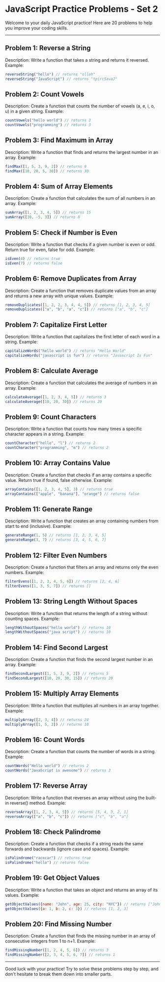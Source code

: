 # JavaScript Practice Problems - Set 2

Welcome to your daily JavaScript practice! Here are 20 problems to help you improve your coding skills.

-----------------------------

## Problem 1: Reverse a String
Description: Write a function that takes a string and returns it reversed.
Example:
```javascript
reverseString("hello") // returns "olleh"
reverseString("JavaScript") // returns "tpircSavaJ"
```

## Problem 2: Count Vowels
Description: Create a function that counts the number of vowels (a, e, i, o, u) in a given string.
Example:
```javascript
countVowels("hello world") // returns 3
countVowels("programming") // returns 3
```

## Problem 3: Find Maximum in Array
Description: Write a function that finds and returns the largest number in an array.
Example:
```javascript
findMax([1, 5, 3, 9, 2]) // returns 9
findMax([10, 20, 5, 30]) // returns 30
```

## Problem 4: Sum of Array Elements
Description: Create a function that calculates the sum of all numbers in an array.
Example:
```javascript
sumArray([1, 2, 3, 4, 5]) // returns 15
sumArray([10, -5, 3]) // returns 8
```

## Problem 5: Check if Number is Even
Description: Write a function that checks if a given number is even or odd. Return true for even, false for odd.
Example:
```javascript
isEven(4) // returns true
isEven(7) // returns false
```

## Problem 6: Remove Duplicates from Array
Description: Create a function that removes duplicate values from an array and returns a new array with unique values.
Example:
```javascript
removeDuplicates([1, 2, 2, 3, 4, 4, 5]) // returns [1, 2, 3, 4, 5]
removeDuplicates(["a", "b", "a", "c"]) // returns ["a", "b", "c"]
```

## Problem 7: Capitalize First Letter
Description: Write a function that capitalizes the first letter of each word in a string.
Example:
```javascript
capitalizeWords("hello world") // returns "Hello World"
capitalizeWords("javascript is fun") // returns "Javascript Is Fun"
```

## Problem 8: Calculate Average
Description: Create a function that calculates the average of numbers in an array.
Example:
```javascript
calculateAverage([1, 2, 3, 4, 5]) // returns 3
calculateAverage([10, 20, 30]) // returns 20
```

## Problem 9: Count Characters
Description: Write a function that counts how many times a specific character appears in a string.
Example:
```javascript
countCharacter("hello", "l") // returns 2
countCharacter("programming", "m") // returns 2
```

## Problem 10: Array Contains Value
Description: Create a function that checks if an array contains a specific value. Return true if found, false otherwise.
Example:
```javascript
arrayContains([1, 2, 3, 4, 5], 3) // returns true
arrayContains(["apple", "banana"], "orange") // returns false
```

## Problem 11: Generate Range
Description: Write a function that creates an array containing numbers from start to end (inclusive).
Example:
```javascript
generateRange(1, 5) // returns [1, 2, 3, 4, 5]
generateRange(3, 7) // returns [3, 4, 5, 6, 7]
```

## Problem 12: Filter Even Numbers
Description: Create a function that filters an array and returns only the even numbers.
Example:
```javascript
filterEvens([1, 2, 3, 4, 5, 6]) // returns [2, 4, 6]
filterEvens([1, 3, 5, 7]) // returns []
```

## Problem 13: String Length Without Spaces
Description: Write a function that returns the length of a string without counting spaces.
Example:
```javascript
lengthWithoutSpaces("hello world") // returns 10
lengthWithoutSpaces("java script") // returns 10
```

## Problem 14: Find Second Largest
Description: Create a function that finds the second largest number in an array.
Example:
```javascript
findSecondLargest([1, 5, 3, 9, 2]) // returns 5
findSecondLargest([10, 20, 30, 15]) // returns 20
```

## Problem 15: Multiply Array Elements
Description: Write a function that multiplies all numbers in an array together.
Example:
```javascript
multiplyArray([2, 3, 4]) // returns 24
multiplyArray([1, 5, 2]) // returns 10
```

## Problem 16: Count Words
Description: Create a function that counts the number of words in a string.
Example:
```javascript
countWords("Hello world") // returns 2
countWords("JavaScript is awesome") // returns 3
```

## Problem 17: Reverse Array
Description: Write a function that reverses an array without using the built-in reverse() method.
Example:
```javascript
reverseArray([1, 2, 3, 4, 5]) // returns [5, 4, 3, 2, 1]
reverseArray(["a", "b", "c"]) // returns ["c", "b", "a"]
```

## Problem 18: Check Palindrome
Description: Create a function that checks if a string reads the same forwards and backwards (ignore case and spaces).
Example:
```javascript
isPalindrome("racecar") // returns true
isPalindrome("hello") // returns false
```

## Problem 19: Get Object Values
Description: Write a function that takes an object and returns an array of its values.
Example:
```javascript
getObjectValues({name: "John", age: 25, city: "NYC"}) // returns ["John", 25, "NYC"]
getObjectValues({a: 1, b: 2, c: 3}) // returns [1, 2, 3]
```

## Problem 20: Find Missing Number
Description: Create a function that finds the missing number in an array of consecutive integers from 1 to n+1.
Example:
```javascript
findMissingNumber([1, 2, 4, 5, 6]) // returns 3
findMissingNumber([2, 3, 4, 5, 6, 7]) // returns 1
```

-----------------------------

Good luck with your practice! Try to solve these problems step by step, and don't hesitate to break them down into smaller parts.